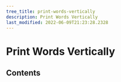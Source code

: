 ```yaml
---
tree_title: print-words-vertically
description: Print Words Vertically
last_modified: 2022-06-09T21:23:28.2328
---
```


# Print Words Vertically

## Contents

